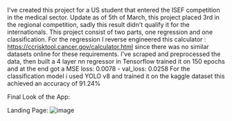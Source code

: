 I've created this project for a US student that entered the ISEF competition in the medical sector. Update as of 5th of March, this project placed 3rd in the regional competition, sadly this result didn't qualify it for the internationals.
This project consist of two parts, one regression and one classification. 
For the regression I reverse engineered this calculator : https://ccrisktool.cancer.gov/calculator.html since there was no similar datasets online for these requirements. 
I've scraped and preprocessed the data, then built a 4 layer nn regressor in Tensorflow trained it on 150 epochs and at the end got a  MSE loss: 0.0078 - val_loss: 0.0258
For the classification model i used YOLO v8 and trained it on the kaggle dataset this achieved an accuracy of 91.24%

Final Look of the App: 

Landing Page: 
![image](https://github.com/user-attachments/assets/b2fe5972-324f-450c-8816-e00b9be5b143)
